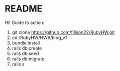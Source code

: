 # README

Hi!
Guide to action: 
  1. git clone https://github.com/fillson22/RubyHW.git
  2. cd /RubyHW/HW6/blog_v1 
  3. bundle install
  4. rails db:create
  5. rails db:seed
  4. rails db:migrate
  5. rails s